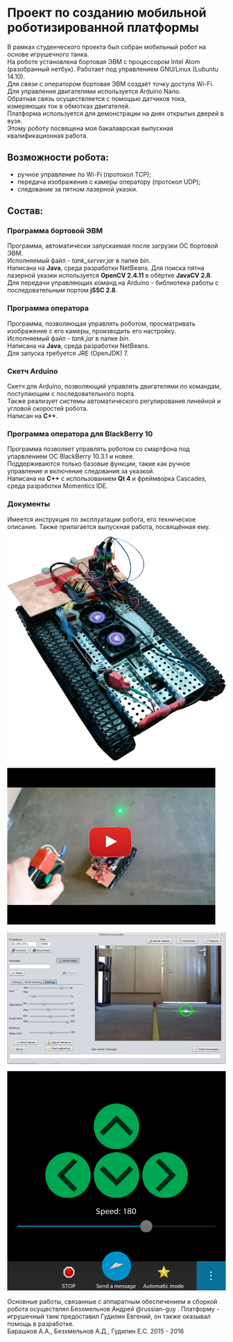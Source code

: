 # Проект по созданию мобильной роботизированной платформы  
В рамках студенческого проекта был собран мобильный робот на основе игрушечного танка.  
На роботе установлена бортовая ЭВМ с процессором Intel Atom (разобранный нетбук). Работает под управлением GNU/Linux (Lubuntu 14.10).  
Для связи с оператором бортовая ЭВМ создаёт точку доступа Wi-Fi.  
Для управления двигателями используется Arduino Nano.  
Обратная связь осуществляется с помощью датчиков тока, измеряющих ток в обмотках двигателей.   
Платформа используется для демонстрации на днях открытых дверей в вузе.  
Этому роботу посвящена моя бакалаврская выпускная квалификационная работа.  

## Возможности робота:  
- ручное управление по Wi-Fi (протокол TCP);  
- передача изображения с камеры оператору (протокол UDP);  
- следование за пятном лазерной указки.  

## Состав:  
### Программа бортовой ЭВМ  
Программа, автоматически запускаемая после загрузки ОС бортовой ЭВМ.  
Исполняемый файл - *tank_server.jar* в папке *bin*.  
Написана на **Java**, среда разработки NetBeans. 
Для поиска пятна лазерной указки используется **OpenCV 2.4.11** в обёртке **JavaCV 2.8**.  
Для передачи управляющих команд на Arduino - библиотека работы с последовательным портом **jSSC 2.8**.  
  
### Программа оператора 
Программа, позволяющая управлять роботом, просматривать изображение с его камеры, производить его настройку.  
Исполняемый файл - *tank.jar* в папке *bin*.  
Написана на **Java**, среда разработки NetBeans.  
Для запуска требуется JRE (OpenJDK) 7.  
  
### Скетч Arduino 
Скетч для Arduino, позволяющий управлять двигателями по командам, поступающим с последовательного порта.  
Также реализует системы автоматического регулирования линейной и угловой скоростей робота.  
Написан на **С++**.  
  
### Программа оператора для BlackBerry 10  
Программа позволяет управлять роботом со смартфона под упарвлением ОС BlackBerry 10.3.1 и новее.  
Поддерживаются только базовые функции, такие как ручное управление и включение следования за указкой.  
Написана на **C++** с использованием **Qt 4** и фреймворка Cascades, среда разработки Momentics IDE.   
  
### Документы
Имеется инструкция по эксплуатации робота, его техническое описание. Также прилагается выпускная работа, посвящённая ему.  
  
![Фото робота](Изображения/photo.png)  

[![Езда за указкой](Изображения/video_title.png)](https://www.youtube.com/watch?v=HPOudw8ERP0)    
    
![Скриншот программы оператора](Изображения/screen.png)  
  
![Скриншот программы BB10](Изображения/bb10_screen.png)   
  
Основные работы, связанные с аппаратным обеспечением и сборкой робота осуществлял Безхмельнов Андрей @russian-guy . Платформу - игрушечный танк предоставил Гудилин Евгений, он также оказывал помощь в разработке.  
Барашков А.А., Безхмельнов А.Д., Гудилин Е.С. 2015 - 2016
